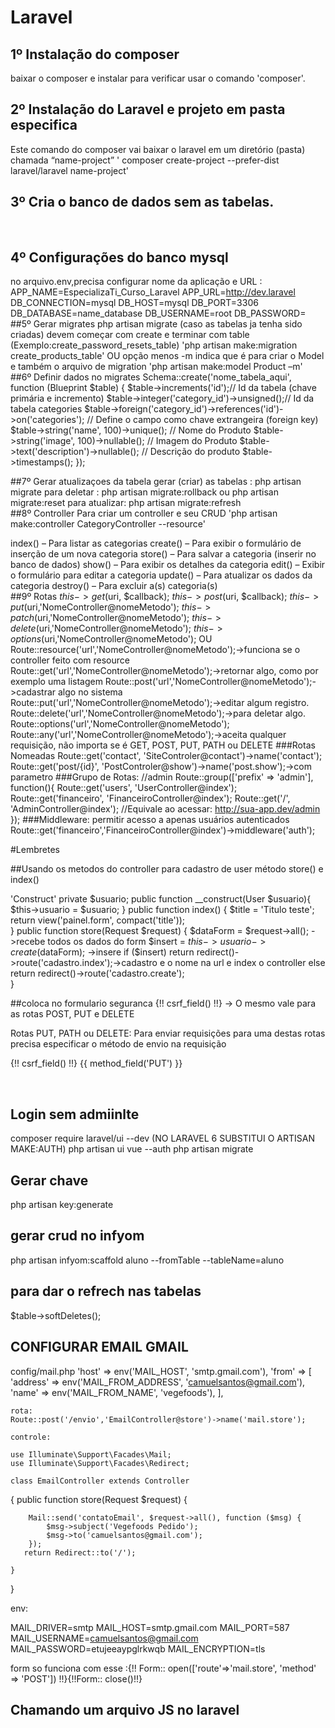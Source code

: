 # Laravel

## 1º Instalação do composer
baixar o composer e instalar para verificar usar o comando 'composer'.
<br>
## 2º Instalação do Laravel e projeto em pasta especifica
Este comando do composer vai baixar o laravel em um diretório (pasta) chamada “name-project” '
composer create-project --prefer-dist laravel/laravel name-project'
<br>
## 3º Cria o banco de dados sem as tabelas.
<br>

## 4º Configurações do banco mysql
no arquivo.env,precisa configurar nome da aplicação e URL :
APP_NAME=EspecializaTi_Curso_Laravel 
APP_URL=http://dev.laravel 
DB_CONNECTION=mysql
DB_HOST=mysql
DB_PORT=3306
DB_DATABASE=name_database
DB_USERNAME=root
DB_PASSWORD=
<br>
##5º Gerar migrates
php artisan migrate (caso as tabelas ja tenha sido criadas)
devem começar com create e terminar com table (Exemplo:create_password_resets_table)
'php artisan make:migration create_products_table'
						OU
opção menos -m indica que é para criar o Model e também o arquivo de migration
'php artisan make:model Product –m'
<br>
##6º Definir dados no migrates
Schema::create('nome_tabela_aqui', function (Blueprint $table) { 
	$table->increments('id');// Id da tabela (chave primária e incremento)
    $table->integer('category_id')->unsigned();// Id da tabela categories
    $table->foreign('category_id')->references('id')->on('categories'); // Define o campo como chave extrangeira (foreign key)
    $table->string('name', 100)->unique(); // Nome do Produto
    $table->string('image', 100)->nullable(); // Imagem do Produto
    $table->text('description')->nullable(); // Descrição do produto
    $table->timestamps();
});
<br>

##7º Gerar atualizaçoes da tabela
gerar (criar) as tabelas : php artisan migrate
para deletar : php artisan migrate:rollback ou php artisan migrate:reset
para atualizar: php artisan migrate:refresh
<br>
##8º Controller
Para criar um controller e seu CRUD
'php artisan make:controller CategoryController --resource'

index() – Para listar as categorias
create() – Para exibir o formulário de inserção de um nova categoria
store() – Para salvar a categoria (inserir no banco de dados)
show() – Para exibir os detalhes da categoria
edit() – Exibir o formulário para editar a categoria
update() – Para atualizar os dados da categoria
destroy() – Para excluir a(s) categoria(s)
<br>
##9º Rotas
$this->get($uri, $callback);
$this->post($uri, $callback);
$this->put($uri,'NomeController@nomeMetodo');
$this->patch($uri,'NomeController@nomeMetodo');
$this->delete($uri,'NomeController@nomeMetodo');
$this->options($uri,'NomeController@nomeMetodo');
			OU
Route::resource('url','NomeController@nomeMetodo');->funciona se o controller feito com resource
Route::get('url','NomeController@nomeMetodo');->retornar algo, como por exemplo uma listagem
Route::post('url','NomeController@nomeMetodo');->cadastrar algo no sistema
Route::put('url','NomeController@nomeMetodo');->editar algum registro.
Route::delete('url','NomeController@nomeMetodo');->para deletar algo.
Route::options('url','NomeController@nomeMetodo');
Route::any('url','NomeController@nomeMetodo');->aceita qualquer requisição, não importa se é GET, POST, PUT, PATH ou DELETE
###Rotas Nomeadas
Route::get('contact', 'SiteControler@contact')->name('contact');
Route::get('post/{id}', 'PostControler@show')->name('post.show');->com parametro
###Grupo de Rotas:
//admin
Route::group(['prefix' => 'admin'], function(){
    Route::get('users', 'UserController@index');
    Route::get('financeiro', 'FinanceiroController@index');
    Route::get('/', 'AdminController@index');
    //Equivale ao acessar: http://sua-app.dev/admin
});
###Middleware:
permitir acesso a apenas usuários autenticados
Route::get('financeiro','FinanceiroController@index')->middleware('auth');
<br>

#Lembretes
<br>

##Usando os metodos do controller para cadastro de user
método store() e index()

'Construct'
private $usuario;
public function __construct(User $usuario){
     $this->usuario = $usuario;
}
public function index()
    {
        $title = 'Titulo teste';
        return view('painel.form', compact('title'));    
    }
public function store(Request $request)
{
    $dataForm = $request->all(); ->recebe todos os dados do form
    $insert = $this->usuario->create($dataForm); ->insere
    if ($insert) 
        return redirect()->route('cadastro.index');->cadastro e o nome na url e index o controller
    else
        return redirect()->route('cadastro.create');   
}
<br>


##coloca no formulario seguranca
{!! csrf_field() !!} -> O mesmo vale para as rotas POST, PUT e DELETE

Rotas PUT, PATH ou DELETE:
Para enviar requisições para uma destas rotas precisa especificar o método de envio na requisição

<form method="POST" action="/usuario/12">
    <!--Precisa enviar o tokem-->
    {!! csrf_field() !!}
    <!--Espeficica o tipo de envio (verbo http)-->
    <input type="hidden" name="_method" value="PUT">
    <!-- Ou -->
    {{ method_field('PUT') }}
</form>
<br>

## Login sem admiinlte

composer require laravel/ui --dev (NO LARAVEL 6 SUBSTITUI O ARTISAN MAKE:AUTH)
php artisan ui vue --auth
php artisan migrate

## Gerar chave 

php artisan key:generate

## gerar crud no infyom

php artisan infyom:scaffold aluno --fromTable --tableName=aluno

## para dar o refrech nas tabelas 

$table->softDeletes();

## CONFIGURAR EMAIL GMAIL
   config/mail.php
   'host' => env('MAIL_HOST', 'smtp.gmail.com'),
   'from' => [
        'address' => env('MAIL_FROM_ADDRESS', 'camuelsantos@gmail.com'),
        'name' => env('MAIL_FROM_NAME', 'vegefoods'),
    ],

    rota: 
    Route::post('/envio','EmailController@store')->name('mail.store');

    controle:

    use Illuminate\Support\Facades\Mail;
    use Illuminate\Support\Facades\Redirect;

    class EmailController extends Controller
{
    public function store(Request $request)
    {

        Mail::send('contatoEmail', $request->all(), function ($msg) {
            $msg->subject('Vegefoods Pedido');
            $msg->to('camuelsantos@gmail.com');
        });
       return Redirect::to('/');

    }
}

env:

MAIL_DRIVER=smtp
MAIL_HOST=smtp.gmail.com
MAIL_PORT=587
MAIL_USERNAME=camuelsantos@gmail.com
MAIL_PASSWORD=etujeeaypglrkwqb
MAIL_ENCRYPTION=tls

form so funciona com esse :{!! Form:: open(['route'=>'mail.store', 'method' => 'POST']) !!}{!!Form:: close()!!}

## Chamando um arquivo JS no laravel
   <script type="text/javascript" src="<?php echo asset('public/js/funcao.js')?>"></script>